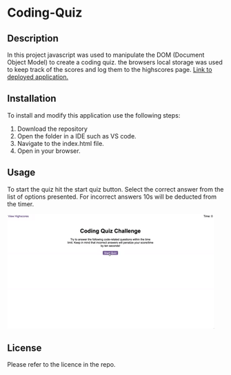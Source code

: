 # Coding-Quiz

## Description

In this project javascript was used to manipulate the DOM (Document Object Model) to create a coding quiz.
the browsers local storage was used to keep track of the scores and log them to the highscores page.
[Link to deployed application.](https://omalik92.github.io/Password-Generator/)

## Installation

To install and modify this application use the following steps:

1. Download the repository
2. Open the folder in a IDE such as VS code.
3. Navigate to the index.html file.
4. Open in your browser.

## Usage

To start the quiz hit the start quiz button.
Select the correct answer from the list of options presented.
For incorrect answers 10s will be deducted from the timer.

![web page screen shot](./assets/08-web-apis-challenge-demo.gif)

## License

Please refer to the licence in the repo.
